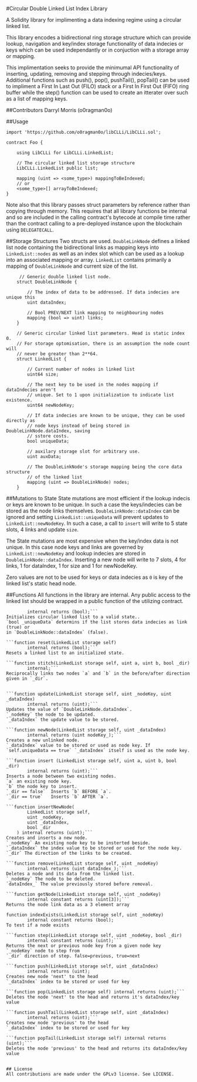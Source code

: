 #Circular Double Linked List Index Library

A Solidity library for implimenting a data indexing regime using a circular linked list.

This library encodes a bidirectional ring storage structure which can provide lookup, navigation and key/index storage functionality of data indecies or keys which can be used independantly or in conjuction with a storage array or mapping.

This implimentation seeks to provide the minimumal API functionality of inserting, updating, removing and stepping through indecies/keys.  Additional functions such as push(), pop(), pushTail(), popTail() can be used to impliment a First In Last Out (FILO) stack or a First In First Out (FIFO) ring buffer while the step() function can be used to create an itterater over such as a list of mapping keys.

##Contributors
Darryl Morris (o0ragman0o)

##Usage
```
import 'https://github.com/o0ragman0o/libCLLi/LibCLLi.sol';

contract Foo {
	
    using LibCLLi for LibCLLi.LinkedList;

    // The circular linked list storage structure
    LibCLLi.LinkedList public list;

    mapping (uint => <some_type>) mappingToBeIndexed;
    // or
    <some_type>[] arrayToBeIndexed;
}
```

Note also that this library passes struct parameters by reference rather than copying through memory. This requires that all library functions be internal and so are included in the calling contract's bytecode at compile time rather than the contract calling to a pre-deployed instance upon the blockchain using `DELEGATECALL`.

##Storage Structures
Two structs are used. `DoubleLinkNode` defines a linked list node containing the bidirectional links as mapping keys into `LinkedList::nodes` as well as an index slot which can be used as a lookup into an associated mapping or array.
`LinkedList` contains primarily a mapping of `DoubleLinkNode` and current size of the list.

```
     // Generic double linked list node.
    struct DoubleLinkNode {

        // The index of data to be addressed. If data indecies are unique this
        uint dataIndex;

        // Bool PREV/NEXT link mapping to neighbouring nodes
        mapping (bool => uint) links;
    }
    
    // Generic circular linked list parameters. Head is static index 0.
    // For storage optomisation, there is an assumption the node count will
    // never be greater than 2**64.
    struct LinkedList {

        // Current number of nodes in linked list
        uint64 size;

        // The next key to be used in the nodes mapping if dataIndecies aren't
        // unique. Set to 1 upon initialization to indicate list existence.
        uint64 newNodeKey;

        // If data indecies are known to be unique, they can be used directly as
        // node keys instead of being stored in DoubleLinkNode.dataIndex, saving
        // sstore costs.
        bool uniqueData;

        // auxilary storage slot for arbitrary use.
        uint auxData;

        // The DoubleLinkNode's storage mapping being the core data structure
        // of the linked list
        mapping (uint => DoubleLinkNode) nodes;
    }
```

##Mutations to State
State mutations are most efficient if the lookup indecis or keys are known to be unique.  In such a case the keys/indecies can be stored as the node links themselves. `DoubleLinkNode::dataIndex` can be ignored and setting `LinkedList::uniqueData` will prevent updates to `LinkedList::newNodeKey`. In such a case, a call to `insert` will write to 5 state slots, 4 links and update `size`.

The State mutations are most expensive when the key/index data is not unique. In this case node keys and links are governed by `LinkedList::newNodeKey` and lookup indecies are stored in `DoubleLinkNode::dataIndex`. Inserting a new node will write to 7 slots, 4 for links, 1 for dataIndex, 1 for size and 1 for
newNodeKey.

Zero values are not to be used for keys or data indecies as `0` is key of the linked list's static head node.


##Functions
All functions in the library are internal.  Any public access to the linked list should be wrapped in a public function of the utilizing contract.

```function init(LinkedList storage self, bool _uniqueData)
    	internal returns (bool);```
Initializes circular linked list to a valid state..
`bool _uniqueData` determins if the list stores data indecies as link (true) or
in `DoubleLinkNode::dataIndex` (false).

```function reset(LinkedList storage self)
        internal returns (bool);```
Resets a linked list to an initialized state.

```function stitch(LinkedList storage self, uint a, uint b, bool _dir)
    	internal;```
Reciprocally links two nodes `a` and `b` in the before/after direction given in `_dir`.

	
```function update(LinkedList storage self, uint _nodeKey, uint _dataIndex)
        internal returns (uint);```
Updates the value of `DoubleLinkNode.dataIndex`.
`_nodeKey` the node to be updated.
`_dataIndex` the update value to be stored.
	
```function newNode(LinkedList storage self, uint _dataIndex)
        internal returns (uint nodeKey_);```
Creates a new unlinked node.
`_dataIndex` value to be stored or used as node key. If `self.uniqueData == true` `_dataIndex` itself is used as the node key.

```function insert (LinkedList storage self, uint a, uint b, bool _dir)
        internal returns (uint);```
Inserts a node between two existing nodes.
`a` an existing node key.
`b` the node key to insert.
`_dir == false`  Inserts `b` BEFORE `a`.
`_dir == true`   Inserts `b` AFTER `a`.

```function insertNewNode(
        LinkedList storage self,
        uint _nodeKey,
        uint _dataIndex,
        bool _dir
    ) internal returns (uint);```
Creates and inserts a new node.
`_nodeKey` An existing node key to be insterted beside.
`_dataIndex` the index value to be stored or used for the node key.
`_dir` The direction of the links to be created.

```function remove(LinkedList storage self, uint _nodeKey)
        internal returns (uint dataIndex_);```
Deletes a node and its data from the linked list.
`_nodeKey` The node to be deleted.
`dataIndex_` The value previously stored before removal.

```function getNode(LinkedList storage self, uint _nodeKey)
        internal constant returns (uint[3]);```
Returns the node link data as a 3 element array

function indexExists(LinkedList storage self, uint _nodeKey)
        internal constant returns (bool);
To test if a node exists

```function step(LinkedList storage self, uint _nodeKey, bool _dir)
        internal constant returns (uint);```
Returns the next or previous node key from a given node key
`_nodeKey` node to step from
`_dir` direction of step. false=previous, true=next

```function push(LinkedList storage self, uint _dataIndex)
        internal returns (uint);
Creates new node 'next' to the head
`_dataIndex` index to be stored or used for key

```function pop(LinkedList storage self) internal returns (uint);```
Deletes the node 'next' to the head and returns it's dataIndex/key value

```function pushTail(LinkedList storage self, uint _dataIndex)
        internal returns (uint);```
Creates new node 'previous' to the head
`_dataIndex` index to be stored or used for key

```function popTail(LinkedList storage self) internal returns (uint);```
Deletes the node 'previous' to the head and returns its dataIndex/key value


## License
All contributions are made under the GPLv3 license. See LICENSE.